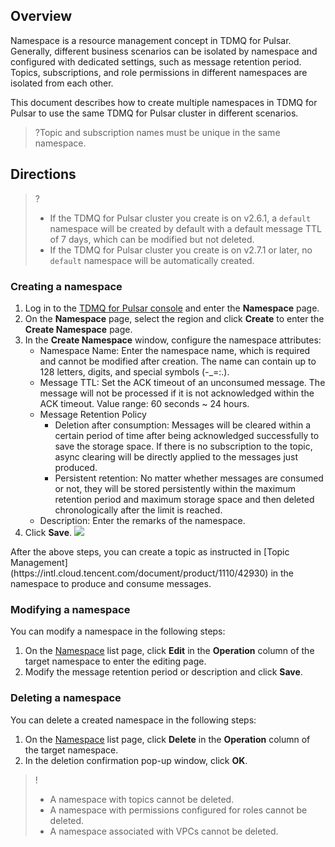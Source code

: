 ## Overview

Namespace is a resource management concept in TDMQ for Pulsar. Generally, different business scenarios can be isolated by namespace and configured with dedicated settings, such as message retention period. Topics, subscriptions, and role permissions in different namespaces are isolated from each other.

This document describes how to create multiple namespaces in TDMQ for Pulsar to use the same TDMQ for Pulsar cluster in different scenarios.

>?Topic and subscription names must be unique in the same namespace.

## Directions

>?
>
>- If the TDMQ for Pulsar cluster you create is on v2.6.1, a `default` namespace will be created by default with a default message TTL of 7 days, which can be modified but not deleted.
>- If the TDMQ for Pulsar cluster you create is on v2.7.1 or later, no `default` namespace will be automatically created.

### Creating a namespace

1. Log in to the [TDMQ for Pulsar console](https://console.cloud.tencent.com/tdmq) and enter the **Namespace** page.
2. On the **Namespace** page, select the region and click **Create** to enter the **Create Namespace** page.
3. In the **Create Namespace** window, configure the namespace attributes:
   - Namespace Name: Enter the namespace name, which is required and cannot be modified after creation. The name can contain up to 128 letters, digits, and special symbols (-\_=:.).
   - Message TTL: Set the ACK timeout of an unconsumed message. The message will not be processed if it is not acknowledged within the ACK timeout. Value range: 60 seconds ~ 24 hours.
   - Message Retention Policy
     - Deletion after consumption: Messages will be cleared within a certain period of time after being acknowledged successfully to save the storage space. If there is no subscription to the topic, async clearing will be directly applied to the messages just produced.
     - Persistent retention: No matter whether messages are consumed or not, they will be stored persistently within the maximum retention period and maximum storage space and then deleted chronologically after the limit is reached.
   - Description: Enter the remarks of the namespace.
4. Click **Save**.
   ![](https://qcloudimg.tencent-cloud.cn/raw/d2157b367f36b52b76aaf2163a5190b9.png)




<dx-alert infotype="explain" title="Next steps:">
After the above steps, you can create a topic as instructed in [Topic Management](https://intl.cloud.tencent.com/document/product/1110/42930) in the namespace to produce and consume messages.
</dx-alert>



### Modifying a namespace

You can modify a namespace in the following steps:

1. On the [Namespace](https://console.cloud.tencent.com/tdmq/env) list page, click **Edit** in the **Operation** column of the target namespace to enter the editing page.
2. Modify the message retention period or description and click **Save**.

### Deleting a namespace

You can delete a created namespace in the following steps:

1. On the [Namespace](https://console.cloud.tencent.com/tdmq/env) list page, click **Delete** in the **Operation** column of the target namespace.
2. In the deletion confirmation pop-up window, click **OK**.

>!
>- A namespace with topics cannot be deleted.
>- A namespace with permissions configured for roles cannot be deleted.
>- A namespace associated with VPCs cannot be deleted.
